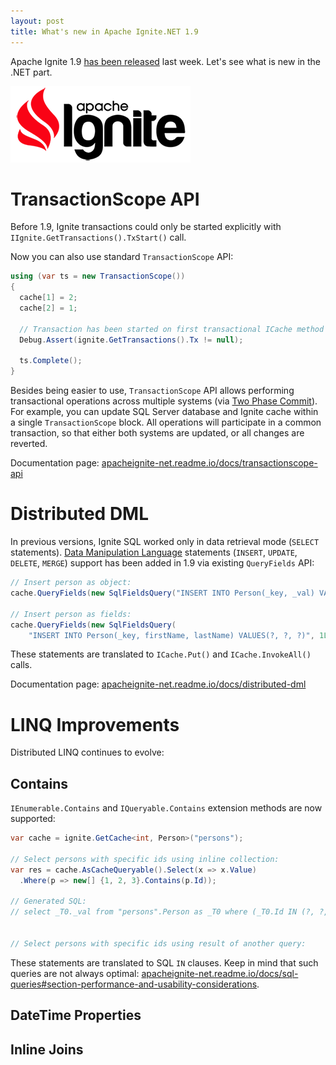 ```yaml
---
layout: post
title: What's new in Apache Ignite.NET 1.9
---
```


Apache Ignite 1.9 [has been released](https://ignite.apache.org/news.html#apache-ignite-1.9-release) last week. Let's see what is new in the .NET part.

![ignite logo](../images/ignite_logo.png)

# TransactionScope API

Before 1.9, Ignite transactions could only be started explicitly with `IIgnite.GetTransactions().TxStart()` call.

Now you can also use standard `TransactionScope` API:

```cs
using (var ts = new TransactionScope())
{
  cache[1] = 2;
  cache[2] = 1;

  // Transaction has been started on first transactional ICache method call.
  Debug.Assert(ignite.GetTransactions().Tx != null);

  ts.Complete();
}
```

Besides being easier to use, `TransactionScope` API allows performing transactional operations across multiple systems (via [Two Phase Commit](https://en.wikipedia.org/wiki/Two-phase_commit_protocol)). For example, you can update SQL Server database and Ignite cache within a single `TransactionScope` block. All operations will participate in a common transaction, so that either both systems are updated, or all changes are reverted.

Documentation page: [apacheignite-net.readme.io/docs/transactionscope-api](https://apacheignite-net.readme.io/docs/transactionscope-api)

# Distributed DML

In previous versions, Ignite SQL worked only in data retrieval mode (`SELECT` statements). [Data Manipulation Language](https://en.wikipedia.org/wiki/Data_manipulation_language) statements (`INSERT`, `UPDATE`, `DELETE`, `MERGE`) support has been added in 1.9 via existing `QueryFields` API:

```cs
// Insert person as object:
cache.QueryFields(new SqlFieldsQuery("INSERT INTO Person(_key, _val) VALUES(?, ?)", 1L, new Person("John", "Smith")));

// Insert person as fields:
cache.QueryFields(new SqlFieldsQuery(
    "INSERT INTO Person(_key, firstName, lastName) VALUES(?, ?, ?)", 1L, "John", "Smith"));
```

These statements are translated to `ICache.Put()` and `ICache.InvokeAll()` calls.

Documentation page: [apacheignite-net.readme.io/docs/distributed-dml](https://apacheignite-net.readme.io/docs/distributed-dml)

# LINQ Improvements

Distributed LINQ continues to evolve:

## Contains

`IEnumerable.Contains` and `IQueryable.Contains` extension methods are now supported:

```cs
var cache = ignite.GetCache<int, Person>("persons");

// Select persons with specific ids using inline collection:
var res = cache.AsCacheQueryable().Select(x => x.Value)
  .Where(p => new[] {1, 2, 3}.Contains(p.Id));

// Generated SQL:
// select _T0._val from "persons".Person as _T0 where (_T0.Id IN (?, ?, ?))


// Select persons with specific ids using result of another query:

```

These statements are translated to SQL `IN` clauses. Keep in mind that such queries are not always optimal: [apacheignite-net.readme.io/docs/sql-queries#section-performance-and-usability-considerations](https://apacheignite-net.readme.io/docs/sql-queries#section-performance-and-usability-considerations).

## DateTime Properties

## Inline Joins

